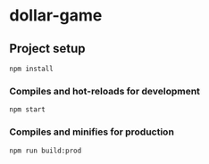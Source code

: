 # dollar-game

## Project setup
```
npm install
```

### Compiles and hot-reloads for development
```
npm start
```

### Compiles and minifies for production
```
npm run build:prod
```

